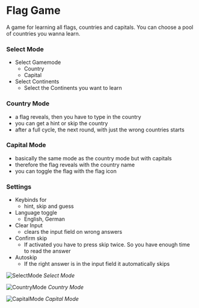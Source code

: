 # Flag Game
A game for learning all flags, countries and capitals. You can choose a pool of countries you wanna learn.

### Select Mode
- Select Gamemode
  - Country
  - Capital
- Select Continents
  - Select the Continents you want to learn

### Country Mode
- a flag reveals, then you have to type in the country
- you can get a hint or skip the country
- after a full cycle, the next round, with just the wrong countries starts

### Capital Mode
- basically the same mode as the country mode but with capitals
- therefore the flag reveals with the country name
- you can toggle the flag with the flag icon

### Settings
- Keybinds for
  - hint, skip and guess
- Language toggle
  - English, German
- Clear Input
  - clears the input field on wrong answers
- Confirm skip
  - If activated you have to press skip twice. So you have enough time to read the answer 
- Autoskip
  - If the right answer is in the input field it automatically skips

![SelectMode](https://github.com/Michiii11/Flags/assets/92372034/f837b924-e8e3-41a6-904e-fa736089f79e)
*Select Mode*

![CountryMode](https://github.com/Michiii11/Flags/assets/92372034/9214cfba-3a97-4718-b654-b9facd0c1a27)
*Country Mode*

![CapitalMode](https://github.com/Michiii11/Flags/assets/92372034/32b20d18-09c6-4733-9b67-9a83f9c5bc2a)
*Capital Mode*
